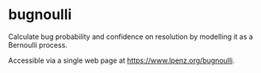 # bugnoulli

Calculate bug probability and confidence on resolution by modelling it as a Bernoulli process.

Accessible via a single web page at https://www.lpenz.org/bugnoulli.
